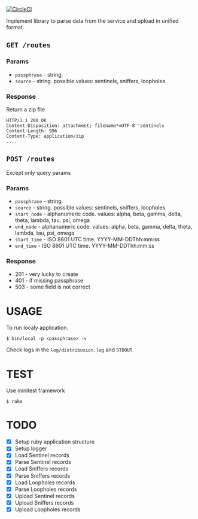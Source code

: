 [![CircleCI](https://circleci.com/gh/miry/samples/tree/distribusion.svg?style=svg)](https://circleci.com/gh/miry/samples/tree/distribusion)

Implement library to parse data from the service and upload in unified format.

## `GET /routes`

### Params

- `passphrase` - string.
- `source` - string. possible values: sentinels, sniffers, loopholes

### Response

Return a zip file

```
HTTP/1.1 200 OK
Content-Disposition: attachment; filename*=UTF-8''sentinels
Content-Length: 996
Content-Type: application/zip
....
```

## `POST /routes`

Except only query params

### Params

- `passphrase` - string.
- `source` - string. possible values: sentinels, sniffers, loopholes
- `start_node` - alphanumeric code. values: alpha, beta, gamma, delta, theta, lambda, tau, psi, omega
- `end_node` - alphanumeric code. values: alpha, beta, gamma, delta, theta, lambda, tau, psi, omega
- `start_time` - ISO 8601 UTC time. YYYY-MM-DDThh:mm:ss
- `end_time` - ISO 8601 UTC time. YYYY-MM-DDThh:mm:ss

### Response

- 201 - very lucky to create
- 401 - if missing passphrase
- 503 - some field is not correct

USAGE
=====

To run localy application.

```
$ bin/local -p <passphrase> -v
```

Check logs in the `log/distribusion.log` and `STDOUT`.

TEST
====

Use minitest framework

```shell
$ rake
```

TODO
====

- [x] Setup ruby application structure
- [x] Setup logger
- [x] Load Sentinel records
- [x] Parse Sentinel records
- [x] Load Sniffers records
- [x] Parse Sniffers records
- [x] Load Loopholes records
- [x] Parse Loopholes records
- [x] Upload Sentinel records
- [x] Upload Sniffers records
- [x] Upload Loopholes records
